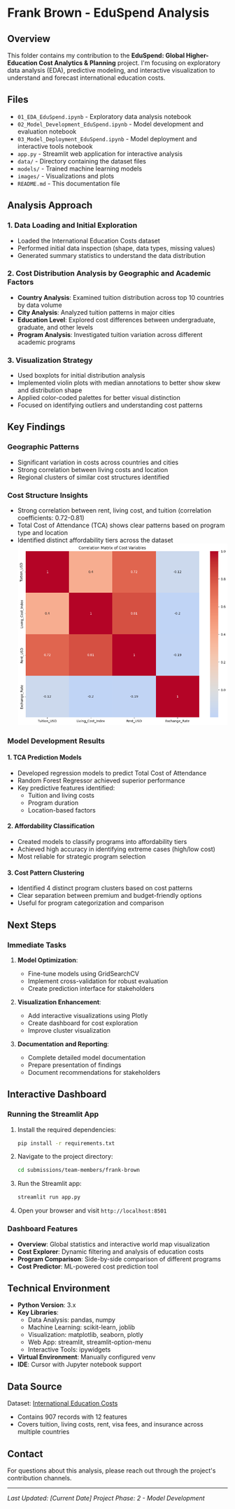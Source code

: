 # Frank Brown - EduSpend Analysis

## Overview
This folder contains my contribution to the **EduSpend: Global Higher-Education Cost Analytics & Planning** project. I'm focusing on exploratory data analysis (EDA), predictive modeling, and interactive visualization to understand and forecast international education costs.

## Files
- `01_EDA_EduSpend.ipynb` - Exploratory data analysis notebook
- `02_Model_Development_EduSpend.ipynb` - Model development and evaluation notebook
- `03_Model_Deployment_EduSpend.ipynb` - Model deployment and interactive tools notebook
- `app.py` - Streamlit web application for interactive analysis
- `data/` - Directory containing the dataset files
- `models/` - Trained machine learning models
- `images/` - Visualizations and plots
- `README.md` - This documentation file

## Analysis Approach

### 1. Data Loading and Initial Exploration
- Loaded the International Education Costs dataset
- Performed initial data inspection (shape, data types, missing values)
- Generated summary statistics to understand the data distribution

### 2. Cost Distribution Analysis by Geographic and Academic Factors
- **Country Analysis**: Examined tuition distribution across top 10 countries by data volume
- **City Analysis**: Analyzed tuition patterns in major cities
- **Education Level**: Explored cost differences between undergraduate, graduate, and other levels
- **Program Analysis**: Investigated tuition variation across different academic programs

### 3. Visualization Strategy
- Used boxplots for initial distribution analysis
- Implemented violin plots with median annotations to better show skew and distribution shape
- Applied color-coded palettes for better visual distinction
- Focused on identifying outliers and understanding cost patterns

## Key Findings

### Geographic Patterns
- Significant variation in costs across countries and cities
- Strong correlation between living costs and location
- Regional clusters of similar cost structures identified

### Cost Structure Insights
- Strong correlation between rent, living cost, and tuition (correlation coefficients: 0.72-0.81)
- Total Cost of Attendance (TCA) shows clear patterns based on program type and location
- Identified distinct affordability tiers across the dataset
![Correlation Heatmap](images/correlation_heatmap.png)

### Model Development Results

#### 1. TCA Prediction Models
- Developed regression models to predict Total Cost of Attendance
- Random Forest Regressor achieved superior performance
- Key predictive features identified:
  - Tuition and living costs
  - Program duration
  - Location-based factors

#### 2. Affordability Classification
- Created models to classify programs into affordability tiers
- Achieved high accuracy in identifying extreme cases (high/low cost)
- Most reliable for strategic program selection

#### 3. Cost Pattern Clustering
- Identified 4 distinct program clusters based on cost patterns
- Clear separation between premium and budget-friendly options
- Useful for program categorization and comparison

## Next Steps

### Immediate Tasks
1. **Model Optimization**:
   - Fine-tune models using GridSearchCV
   - Implement cross-validation for robust evaluation
   - Create prediction interface for stakeholders

2. **Visualization Enhancement**:
   - Add interactive visualizations using Plotly
   - Create dashboard for cost exploration
   - Improve cluster visualization

3. **Documentation and Reporting**:
   - Complete detailed model documentation
   - Prepare presentation of findings
   - Document recommendations for stakeholders

## Interactive Dashboard

### Running the Streamlit App
1. Install the required dependencies:
   ```bash
   pip install -r requirements.txt
   ```

2. Navigate to the project directory:
   ```bash
   cd submissions/team-members/frank-brown
   ```

3. Run the Streamlit app:
   ```bash
   streamlit run app.py
   ```

4. Open your browser and visit `http://localhost:8501`

### Dashboard Features
- **Overview**: Global statistics and interactive world map visualization
- **Cost Explorer**: Dynamic filtering and analysis of education costs
- **Program Comparison**: Side-by-side comparison of different programs
- **Cost Predictor**: ML-powered cost prediction tool

## Technical Environment
- **Python Version**: 3.x
- **Key Libraries**: 
  - Data Analysis: pandas, numpy
  - Machine Learning: scikit-learn, joblib
  - Visualization: matplotlib, seaborn, plotly
  - Web App: streamlit, streamlit-option-menu
  - Interactive Tools: ipywidgets
- **Virtual Environment**: Manually configured venv
- **IDE**: Cursor with Jupyter notebook support

## Data Source
Dataset: [International Education Costs](https://www.kaggle.com/datasets/adilshamim8/cost-of-international-education)
- Contains 907 records with 12 features
- Covers tuition, living costs, rent, visa fees, and insurance across multiple countries

## Contact
For questions about this analysis, please reach out through the project's contribution channels.

---
*Last Updated: [Current Date]*
*Project Phase: 2 - Model Development*